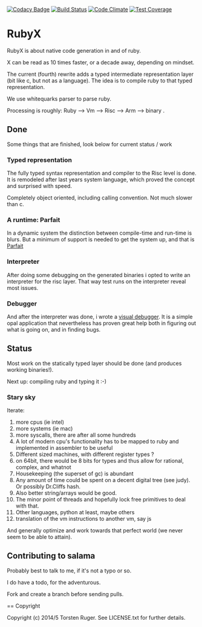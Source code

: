 [![Codacy Badge](https://api.codacy.com/project/badge/Grade/966202b0ec3e46e3ac4995dcaf640d54)](https://www.codacy.com/app/dancinglightning/rubyx?utm_source=github.com&utm_medium=referral&utm_content=ruby-x/rubyx&utm_campaign=badger)
[![Build Status](https://travis-ci.org/ruby-x/rubyx.svg?branch=master)](https://travis-ci.org/ruby-x/salama)
[![Code Climate](https://codeclimate.com/github/ruby-x/rubyx/badges/gpa.svg)](https://codeclimate.com/github/ruby-x/rubyx)
[![Test Coverage](https://codeclimate.com/github/ruby-x/rubyx/badges/coverage.svg)](https://codeclimate.com/github/ruby-x/rubyx)

# RubyX

RubyX is about native code generation in and of ruby.

X can be read as 10 times faster, or a decade away, depending on mindset.

The current (fourth) rewrite adds a typed intermediate representation layer (bit like c,
but not as a language). The idea is to compile ruby to that typed representation.

We use whitequarks parser to parse ruby.

Processing is roughly: Ruby --> Vm --> Risc --> Arm --> binary .


## Done

Some things that are finished, look below for current status / work

### Typed representation

The fully typed syntax representation and compiler to the Risc level is done.
It is remodeled after  last years system language, which proved the concept and
surprised with speed.

Completely object oriented, including calling convention. Not much slower than c.

### A runtime: Parfait

In a dynamic system the distinction between compile-time and run-time is blurs. But a minimum
of support is needed to get the system up, and that is [Parfait](http://ruby-x.org/soml/parfait.html)

### Interpreter

After doing some debugging on the generated binaries i opted to write an interpreter for the
risc layer. That way test runs on the interpreter reveal most issues.

### Debugger

And after the interpreter was done, i wrote a [visual debugger](https://github.com/ruby-x/salama-debugger).
It is a simple opal application that nevertheless has proven great help both in figuring out
what is going on, and in finding bugs.

## Status

Most work on the statically typed layer should be done (and produces working binaries!).

Next up: compiling ruby and typing it :-)

### Stary sky

Iterate:

1. more cpus (ie intel)
2. more systems (ie mac)
3. more syscalls, there are after all some hundreds
5. A lot of modern cpu's functionality has to be mapped to ruby and implemented in assembler to be useful
6. Different sized machines, with different register types ?
7.  on 64bit, there would be 8 bits for types and thus allow for rational, complex, and whatnot
8. Housekeeping (the superset of gc) is abundant
9. Any amount of time could be spent on a decent digital tree (see judy). Or possibly Dr.Cliffs hash.
10. Also better string/arrays would be good.
11. The minor point of threads and hopefully lock free primitives to deal with that.
12. Other languages, python at least, maybe others
13. translation of the vm instructions to another vm, say js

And generally optimize and work towards that perfect world (we never seem to be able to attain).



Contributing to salama
-----------------------

Probably best to talk to me, if it's not a typo or so.

I do have a todo, for the adventurous.

Fork and create a branch before sending pulls.

== Copyright

Copyright (c) 2014/5 Torsten Ruger.
See LICENSE.txt for further details.
